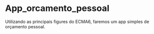 # App_orcamento_pessoal
Utilizando as principais figures do ECMA6, faremos um app simples de orçamento pessoal.
